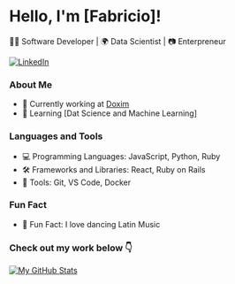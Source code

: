 # Hello, I'm [Fabricio]!

👨‍💻 Software Developer | 🌍 Data Scientist | 📷 Enterpreneur   

[![LinkedIn](https://img.shields.io/badge/-LinkedIn-blue?style=flat-square&logo=LinkedIn&logoColor=white)](https://www.linkedin.com/in/fabriciombc/)

### About Me

- 💼 Currently working at [Doxim](https://www.doxim.com/)
- 🌱 Learning [Dat Science and Machine Learning]
  

### Languages and Tools

- 💻 Programming Languages: JavaScript, Python, Ruby
- 🛠️ Frameworks and Libraries: React, Ruby on Rails
- 🚀 Tools: Git, VS Code, Docker

### Fun Fact

- 🌟 Fun Fact: I love dancing Latin Music

### Check out my work below 👇

[![My GitHub Stats](https://github-readme-stats.vercel.app/api?username=yourusername&count_private=true&show_icons=true&theme=dark)](https://github.com/fabriciombc)


